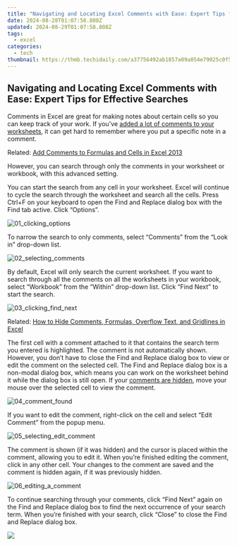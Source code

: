 ```yaml
---
title: "Navigating and Locating Excel Comments with Ease: Expert Tips for Effective Searches"
date: 2024-08-28T01:07:58.808Z
updated: 2024-08-29T01:07:58.808Z
tags:
  - excel
categories:
  - tech
thumbnail: https://thmb.techidaily.com/a37756492ab1857a09a054e79025c0f5c34551efcf6162241dba6262577ed5af.jpg
---
```


## Navigating and Locating Excel Comments with Ease: Expert Tips for Effective Searches

Comments in Excel are great for making notes about certain cells so you can keep track of your work. If you’ve [added a lot of comments to your worksheets](https://iphone-unlock.techidaily.com/different-methods-to-unlock-your-iphone-11-pro-max-drfone-by-drfone-ios/), it can get hard to remember where you put a specific note in a comment.

Related: [Add Comments to Formulas and Cells in Excel 2013](https://iphone-unlock.techidaily.com/different-methods-to-unlock-your-iphone-11-pro-max-drfone-by-drfone-ios/) 

 However, you can search through only the comments in your worksheet or workbook, with this advanced setting.

 You can start the search from any cell in your worksheet. Excel will continue to cycle the search through the worksheet and search all the cells. Press Ctrl+F on your keyboard to open the Find and Replace dialog box with the Find tab active. Click “Options”.

![01_clicking_options](https://static1.howtogeekimages.com/wordpress/wp-content/uploads/2016/07/01_clicking_options.png) 

 To narrow the search to only comments, select “Comments” from the “Look in” drop-down list.

![02_selecting_comments](https://static1.howtogeekimages.com/wordpress/wp-content/uploads/2016/07/02_selecting_comments.png) 

 By default, Excel will only search the current worksheet. If you want to search through all the comments on all the worksheets in your workbook, select “Workbook” from the “Within” drop-down list. Click “Find Next” to start the search.

![03_clicking_find_next](https://static1.howtogeekimages.com/wordpress/wp-content/uploads/2016/07/03_clicking_find_next.png) 

Related: [How to Hide Comments, Formulas, Overflow Text, and Gridlines in Excel](https://location-social.techidaily.com/proven-ways-in-how-to-hide-location-on-life360-for-honor-magic5-ultimate-drfone-by-drfone-virtual-android/) 

 The first cell with a comment attached to it that contains the search term you entered is highlighted. The comment is not automatically shown. However, you don’t have to close the Find and Replace dialog box to view or edit the comment on the selected cell. The Find and Replace dialog box is a non-modal dialog box, which means you can work on the worksheet behind it while the dialog box is still open. If your [comments are hidden](https://location-social.techidaily.com/proven-ways-in-how-to-hide-location-on-life360-for-honor-magic5-ultimate-drfone-by-drfone-virtual-android/), move your mouse over the selected cell to view the comment.

![04_comment_found](https://static1.howtogeekimages.com/wordpress/wp-content/uploads/2016/07/04_comment_found.png) 

 If you want to edit the comment, right-click on the cell and select “Edit Comment” from the popup menu.

![05_selecting_edit_comment](https://static1.howtogeekimages.com/wordpress/wp-content/uploads/2016/07/05_selecting_edit_comment.png) 

 The comment is shown (if it was hidden) and the cursor is placed within the comment, allowing you to edit it. When you’re finished editing the comment, click in any other cell. Your changes to the comment are saved and the comment is hidden again, if it was previously hidden.

![06_editing_a_comment](https://static1.howtogeekimages.com/wordpress/wp-content/uploads/2016/07/06_editing_a_comment.png) 

 To continue searching through your comments, click “Find Next” again on the Find and Replace dialog box to find the next occurrence of your search term. When you’re finished with your search, click “Close” to close the Find and Replace dialog box.

<ins class="adsbygoogle"
     style="display:block"
     data-ad-format="autorelaxed"
     data-ad-client="ca-pub-7571918770474297"
     data-ad-slot="1223367746"></ins>



<ins class="adsbygoogle"
     style="display:block"
     data-ad-client="ca-pub-7571918770474297"
     data-ad-slot="8358498916"
     data-ad-format="auto"
     data-full-width-responsive="true"></ins>



<!-- affiliate ads begin -->
<a href="https://shop.copernic.com/order/checkout.php?PRODS=41033095&QTY=1&AFFILIATE=108875&CART=1"><img src="https://secure.2checkout.com/images/merchant/8d30aa96e72440759f74bd2306c1fa3d/Copernic-2023-Affiliate-728x90-Advanced-3YR.png" border="0"></a>
<!-- affiliate ads end -->